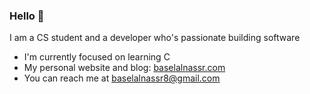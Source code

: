 ### Hello 👋

I am a CS student and a developer who's passionate building software 

- I'm currently focused on learning C
- My personal website and blog: [baselalnassr.com](https://www.baselalnassr.com/)
- You can reach me at [baselalnassr8@gmail.com](mailto:baselalnassr8@gmail.com)
